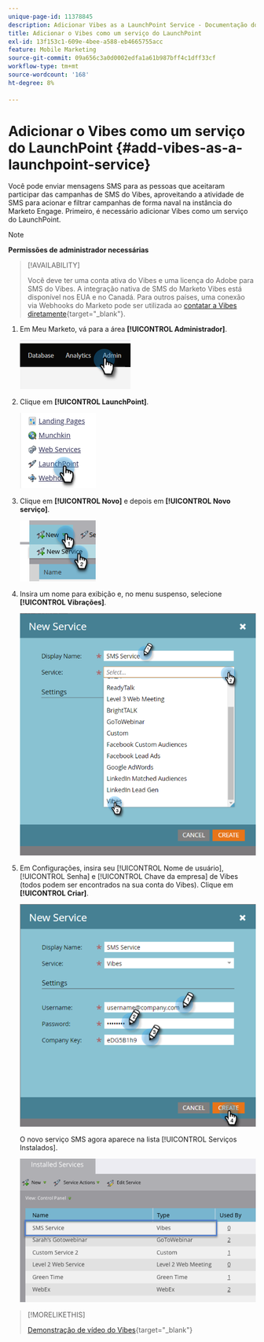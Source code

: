 ```yaml
---
unique-page-id: 11378845
description: Adicionar Vibes as a LaunchPoint Service - Documentação do Marketo - Documentação do produto
title: Adicionar o Vibes como um serviço do LaunchPoint
exl-id: 13f153c1-609e-4bee-a588-eb4665755acc
feature: Mobile Marketing
source-git-commit: 09a656c3a0d0002edfa1a61b987bff4c1dff33cf
workflow-type: tm+mt
source-wordcount: '168'
ht-degree: 8%

---
```


# Adicionar o Vibes como um serviço do LaunchPoint {#add-vibes-as-a-launchpoint-service}

Você pode enviar mensagens SMS para as pessoas que aceitaram participar das campanhas de SMS do Vibes, aproveitando a atividade de SMS para acionar e filtrar campanhas de forma naval na instância do Marketo Engage. Primeiro, é necessário adicionar Vibes como um serviço do LaunchPoint.

>[!NOTE]
>
>**Permissões de administrador necessárias**

>[!AVAILABILITY]
>
>Você deve ter uma conta ativa do Vibes e uma licença do Adobe para SMS do Vibes. A integração nativa de SMS do Marketo Vibes está disponível nos EUA e no Canadá. Para outros países, uma conexão via Webhooks do Marketo pode ser utilizada ao [contatar a Vibes diretamente](https://www.vibes.com/talk-to-sales){target="_blank"}.

1. Em Meu Marketo, vá para a área **[!UICONTROL Administrador]**.

   ![](assets/add-vibes-as-a-launchpoint-service-1.png)

1. Clique em **[!UICONTROL LaunchPoint]**.

   ![](assets/add-vibes-as-a-launchpoint-service-2.png)

1. Clique em **[!UICONTROL Novo]** e depois em **[!UICONTROL Novo serviço]**.

   ![](assets/add-vibes-as-a-launchpoint-service-3.png)

1. Insira um nome para exibição e, no menu suspenso, selecione **[!UICONTROL Vibrações]**.

   ![](assets/add-vibes-as-a-launchpoint-service-4.png)

1. Em Configurações, insira seu [!UICONTROL Nome de usuário], [!UICONTROL Senha] e [!UICONTROL Chave da empresa] de Vibes (todos podem ser encontrados na sua conta do Vibes). Clique em **[!UICONTROL Criar]**.

   ![](assets/add-vibes-as-a-launchpoint-service-5.png)

   O novo serviço SMS agora aparece na lista [!UICONTROL Serviços Instalados].

   ![](assets/add-vibes-as-a-launchpoint-service-6.png)

>[!MORELIKETHIS]
>
>[Demonstração de vídeo do Vibes](https://vimeo.com/215233767/1ed136adbc){target="_blank"}
